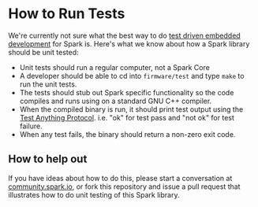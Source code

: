 How to Run Tests
===

We're currently not sure what the best way to do [test driven embedded development](http://pragprog.com/book/jgade/test-driven-development-for-embedded-c) for Spark is.  Here's what we know about how a Spark library should be unit tested:

- Unit tests should run a regular computer, not a Spark Core
- A developer should be able to cd into `firmware/test` and type `make` to run the unit tests.
- The tests should stub out Spark specific functionality so the code compiles and runs using on a
  standard GNU C++ compiler.
- When the compiled binary is run, it should print test output using the [Test Anything Protocol](http://en.wikipedia.org/wiki/Test_Anything_Protocol). i.e. "ok" for test pass and "not ok" for test failure.
- When any test fails, the binary should return a non-zero exit code.


How to help out
---

If you have ideas about how to do this, please start a conversation at [community.spark.io](http://community.spark.io), or fork this repository and issue a pull request that illustrates how to do unit testing of this Spark library.
